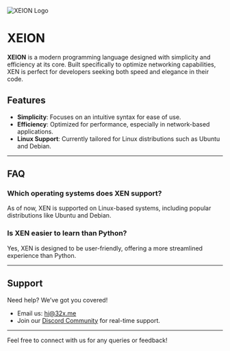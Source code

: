 ![XEION Logo](https://us-east-1.tixte.net/uploads/media.quangdayy.us.kg/XEION.png)

# **XEION**

**XEION** is a modern programming language designed with simplicity and efficiency at its core. Built specifically to optimize networking capabilities, XEN is perfect for developers seeking both speed and elegance in their code.

## **Features**
- **Simplicity**: Focuses on an intuitive syntax for ease of use.
- **Efficiency**: Optimized for performance, especially in network-based applications.
- **Linux Support**: Currently tailored for Linux distributions such as Ubuntu and Debian.

---

## **FAQ**

### **Which operating systems does XEN support?**
As of now, XEN is supported on Linux-based systems, including popular distributions like Ubuntu and Debian.

### **Is XEN easier to learn than Python?**
Yes, XEN is designed to be user-friendly, offering a more streamlined experience than Python.

---

## **Support**

Need help? We’ve got you covered!
- Email us: [hi@32x.me](mailto:hi@32x.me)
- Join our [Discord Community](https://discord.gg/d8tSdMhH2t) for real-time support.

---

Feel free to connect with us for any queries or feedback!
